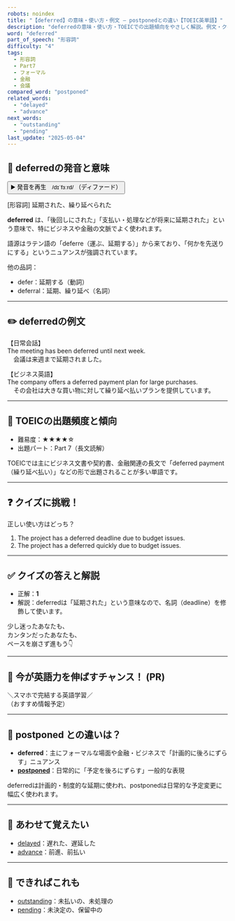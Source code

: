 ```yaml
---
robots: noindex
title: "【deferred】の意味・使い方・例文 ― postponedとの違い【TOEIC英単語】"
description: "deferredの意味・使い方・TOEICでの出題傾向をやさしく解説。例文・クイズ付きでpostponedとの違いもわかりやすく学べます。"
word: "deferred"
part_of_speech: "形容詞"
difficulty: "4"
tags:
  - 形容詞
  - Part7
  - フォーマル
  - 金融
  - 会議
compared_word: "postponed"
related_words:
  - "delayed"
  - "advance"
next_words:
  - "outstanding"
  - "pending"
last_update: "2025-05-04"
---
```


## 🔰 deferredの発音と意味

<button class="play-audio" onclick="playTTS('deferred')">
  <span class="play-audio-main">
    ▶️ 発音を再生　/dɪˈfɜːrd/
  </span>
  <span class="play-audio-sub">
    （ディファード）
  </span>
</button>

[形容詞] 延期された、繰り延べられた

**deferred** は、「後回しにされた」「支払い・処理などが将来に延期された」という意味で、特にビジネスや金融の文脈でよく使われます。

語源はラテン語の「deferre（運ぶ、延期する）」から来ており、「何かを先送りにする」というニュアンスが強調されています。

他の品詞：  
- defer：延期する（動詞）
- deferral：延期、繰り延べ（名詞）

---

## ✏️ deferredの例文

【日常会話】  
The meeting has been deferred until next week.  
　会議は来週まで延期されました。

【ビジネス英語】  
The company offers a deferred payment plan for large purchases.  
　その会社は大きな買い物に対して繰り延べ払いプランを提供しています。

---

## 🎯 TOEICの出題頻度と傾向

- 難易度：★★★★☆
- 出題パート：Part 7（長文読解）

TOEICでは主にビジネス文書や契約書、金融関連の長文で「deferred payment（繰り延べ払い）」などの形で出題されることが多い単語です。

---

## ❓ クイズに挑戦！

正しい使い方はどっち？

1. The project has a deferred deadline due to budget issues.  
2. The project has a deferred quickly due to budget issues.

---

## ✅ クイズの答えと解説

- 正解：**1**
- 解説：deferredは「延期された」という意味なので、名詞（deadline）を修飾して使います。

少し迷ったあなたも、  
カンタンだったあなたも、  
ペースを崩さず進もう👇️

---

## 🚀 今が英語力を伸ばすチャンス！ (PR)

<div class="info-center">
＼スマホで完結する英語学習／<br>  
（おすすめ情報予定）
</div>

---

## 🤔  postponed との違いは？

- **deferred**：主にフォーマルな場面や金融・ビジネスで「計画的に後ろにずらす」ニュアンス
- **[postponed](/word/postponed/)**：日常的に「予定を後ろにずらす」一般的な表現

deferredは計画的・制度的な延期に使われ、postponedは日常的な予定変更に幅広く使われます。

---

## 🧩 あわせて覚えたい

- [delayed](/word/delayed/)：遅れた、遅延した
- [advance](/word/advance/)：前進、前払い

---

## 📖 できればこれも

- [outstanding](/word/outstanding/)：未払いの、未処理の
- [pending](/word/pending/)：未決定の、保留中の

<!-- cvid: aid18_bid47 -->
